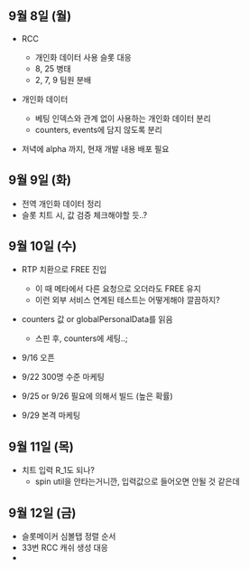 
## 9월 8일 (월) 

- RCC
	- 개인화 데이터 사용 슬롯 대응
	- 8, 25 병태
	- 2, 7, 9 팀원 분배
- 개인화 데이터
	- 베팅 인덱스와 관계 없이 사용하는 개인화 데이터 분리
	- counters, events에 담지 않도록 분리

- 저녁에 alpha 까지, 현재 개발 내용 배포 필요


## 9월 9일 (화)

- 전역 개인화 데이터 정리
- 슬롯 치트 시, 값 검증 체크해야할 듯..?


## 9월 10일 (수)

- RTP 치환으로 FREE 진입
	- 이 때 메타에서 다른 요청으로 오더라도 FREE 유지
	- 이런 외부 서비스 연계된 테스트는 어떻게해야 깔끔하지?
- counters 값 or globalPersonalData를 읽음
	- 스핀 후, counters에 세팅..;

- 9/16 오픈
- 9/22 300명 수준 마케팅
- 9/25 or 9/26 필요에 의해서 빌드 (높은 확률)
- 9/29 본격 마케팅

## 9월 11일 (목)

- 치트 입력 R_1도 되나?
	- spin util을 안타는거니깐, 입력값으로 들어오면 안될 것 같은데

## 9월 12일 (금)

- 슬롯메이커 심볼탭 정렬 순서
- 33번 RCC 캐쉬 생성 대응
- 